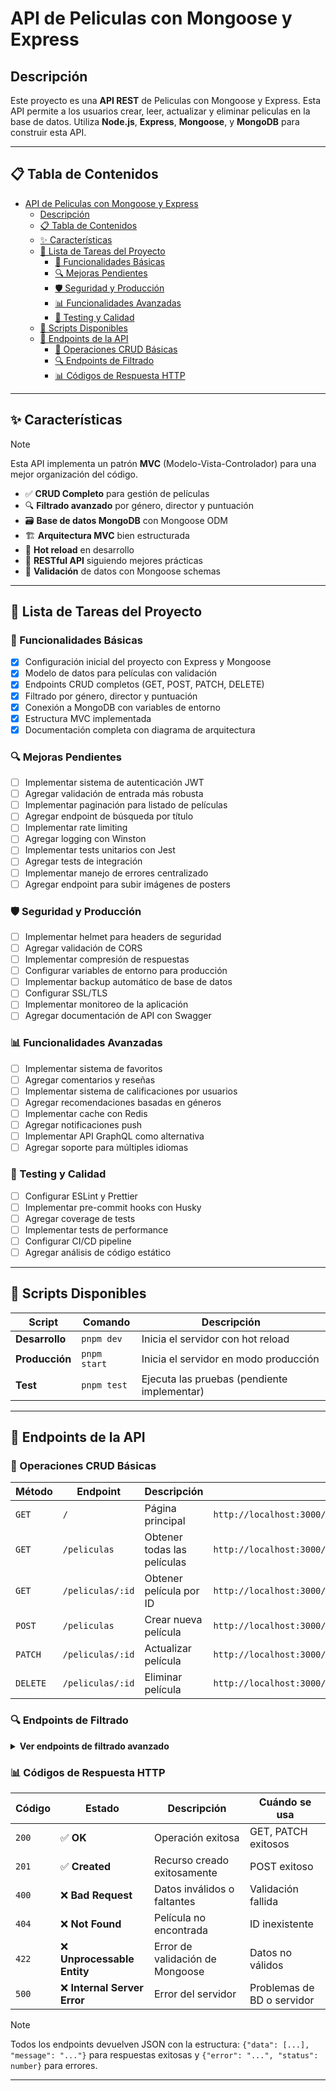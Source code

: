 # API de Peliculas con Mongoose y Express

## Descripción

Este proyecto es una **API REST** de Peliculas con Mongoose y Express. Esta API permite a los usuarios crear, leer, actualizar y eliminar peliculas en la base de datos. Utiliza **Node.js**, **Express**, **Mongoose**, y **MongoDB** para construir esta API.

---

## 📋 Tabla de Contenidos

- [API de Peliculas con Mongoose y Express](#api-de-peliculas-con-mongoose-y-express)
  - [Descripción](#descripción)
  - [📋 Tabla de Contenidos](#-tabla-de-contenidos)
  - [✨ Características](#-características)
  - [📝 Lista de Tareas del Proyecto](#-lista-de-tareas-del-proyecto)
    - [🚀 Funcionalidades Básicas](#-funcionalidades-básicas)
    - [🔍 Mejoras Pendientes](#-mejoras-pendientes)
    - [🛡️ Seguridad y Producción](#️-seguridad-y-producción)
    - [📊 Funcionalidades Avanzadas](#-funcionalidades-avanzadas)
    - [🧪 Testing y Calidad](#-testing-y-calidad)
  - [🔧 Scripts Disponibles](#-scripts-disponibles)
  - [📡 Endpoints de la API](#-endpoints-de-la-api)
    - [🎯 Operaciones CRUD Básicas](#-operaciones-crud-básicas)
    - [🔍 Endpoints de Filtrado](#-endpoints-de-filtrado)
    - [📊 Códigos de Respuesta HTTP](#-códigos-de-respuesta-http)

---

## ✨ Características

> [!NOTE]  
> Esta API implementa un patrón **MVC** (Modelo-Vista-Controlador) para una mejor organización del código.

- ✅ **CRUD Completo** para gestión de películas
- 🔍 **Filtrado avanzado** por género, director y puntuación
- 🗃️ **Base de datos MongoDB** con Mongoose ODM
- 🏗️ **Arquitectura MVC** bien estructurada
- 🚀 **Hot reload** en desarrollo
- 📡 **RESTful API** siguiendo mejores prácticas
- 🔧 **Validación** de datos con Mongoose schemas

---

## 📝 Lista de Tareas del Proyecto

### 🚀 Funcionalidades Básicas
- [x] Configuración inicial del proyecto con Express y Mongoose
- [x] Modelo de datos para películas con validación
- [x] Endpoints CRUD completos (GET, POST, PATCH, DELETE)
- [x] Filtrado por género, director y puntuación
- [x] Conexión a MongoDB con variables de entorno
- [x] Estructura MVC implementada
- [x] Documentación completa con diagrama de arquitectura

### 🔍 Mejoras Pendientes
- [ ] Implementar sistema de autenticación JWT
- [ ] Agregar validación de entrada más robusta
- [ ] Implementar paginación para listado de películas
- [ ] Agregar endpoint de búsqueda por título
- [ ] Implementar rate limiting
- [ ] Agregar logging con Winston
- [ ] Implementar tests unitarios con Jest
- [ ] Agregar tests de integración
- [ ] Implementar manejo de errores centralizado
- [ ] Agregar endpoint para subir imágenes de posters

### 🛡️ Seguridad y Producción
- [ ] Implementar helmet para headers de seguridad
- [ ] Agregar validación de CORS
- [ ] Implementar compresión de respuestas
- [ ] Configurar variables de entorno para producción
- [ ] Implementar backup automático de base de datos
- [ ] Configurar SSL/TLS
- [ ] Implementar monitoreo de la aplicación
- [ ] Agregar documentación de API con Swagger

### 📊 Funcionalidades Avanzadas
- [ ] Implementar sistema de favoritos
- [ ] Agregar comentarios y reseñas
- [ ] Implementar sistema de calificaciones por usuarios
- [ ] Agregar recomendaciones basadas en géneros
- [ ] Implementar cache con Redis
- [ ] Agregar notificaciones push
- [ ] Implementar API GraphQL como alternativa
- [ ] Agregar soporte para múltiples idiomas

### 🧪 Testing y Calidad
- [ ] Configurar ESLint y Prettier
- [ ] Implementar pre-commit hooks con Husky
- [ ] Agregar coverage de tests
- [ ] Implementar tests de performance
- [ ] Configurar CI/CD pipeline
- [ ] Agregar análisis de código estático

---
## 🔧 Scripts Disponibles

| Script | Comando | Descripción |
|--------|---------|-------------|
| **Desarrollo** | `pnpm dev` | Inicia el servidor con hot reload |
| **Producción** | `pnpm start` | Inicia el servidor en modo producción |
| **Test** | `pnpm test` | Ejecuta las pruebas (pendiente implementar) |

---

## 📡 Endpoints de la API

### 🎯 Operaciones CRUD Básicas

| Método | Endpoint | Descripción | Ejemplo |
|--------|----------|-------------|---------|
| `GET` | `/` | Página principal | `http://localhost:3000/` |
| `GET` | `/peliculas` | Obtener todas las películas | `http://localhost:3000/peliculas` |
| `GET` | `/peliculas/:id` | Obtener película por ID | `http://localhost:3000/peliculas/684b5bc648f3b1c63ff28829` |
| `POST` | `/peliculas` | Crear nueva película | `http://localhost:3000/peliculas` |
| `PATCH` | `/peliculas/:id` | Actualizar película | `http://localhost:3000/peliculas/684b5bc648f3b1c63ff28829` |
| `DELETE` | `/peliculas/:id` | Eliminar película | `http://localhost:3000/peliculas/684b5bc648f3b1c63ff28829` |

### 🔍 Endpoints de Filtrado

<details>
<summary><strong>Ver endpoints de filtrado avanzado</strong></summary>

| Método | Endpoint | Descripción | Ejemplo |
|--------|----------|-------------|---------|
| `GET` | `/peliculas?genero=:genre` | Filtrar por género | `http://localhost:3000/peliculas?genero=Romance` |
| `GET` | `/peliculas/director/:director` | Filtrar por director | `http://localhost:3000/peliculas/director/Christopher%20Nolan` |
| `GET` | `/peliculas/rate/:rate` | Filtrar por puntuación mínima | `http://localhost:3000/peliculas/rate/8.5` |

</details>

### 📊 Códigos de Respuesta HTTP

| Código | Estado | Descripción | Cuándo se usa |
|--------|--------|-------------|---------------|
| `200` | ✅ **OK** | Operación exitosa | GET, PATCH exitosos |
| `201` | ✅ **Created** | Recurso creado exitosamente | POST exitoso |
| `400` | ❌ **Bad Request** | Datos inválidos o faltantes | Validación fallida |
| `404` | ❌ **Not Found** | Película no encontrada | ID inexistente |
| `422` | ❌ **Unprocessable Entity** | Error de validación de Mongoose | Datos no válidos |
| `500` | ❌ **Internal Server Error** | Error del servidor | Problemas de BD o servidor |

> [!NOTE]  
> Todos los endpoints devuelven JSON con la estructura: `{"data": [...], "message": "..."}` para respuestas exitosas y `{"error": "...", "status": number}` para errores.

---
